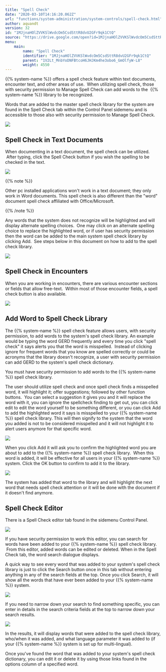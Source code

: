 ```yaml
---
title: "Spell Check"
date: "2020-03-10T14:16:20.062Z"
url: "functions/system-administration/system-controls/spell-check.html"
author: aquandt
version: 32
id: "1MJjnaHOlZVVKSlWvdcOm5CsdSttR8dvU2GFr9qk1CtQ"
source: "https://drive.google.com/open?id=1MJjnaHOlZVVKSlWvdcOm5CsdSttR8dvU2GFr9qk1CtQ"
menu:
    main:
        name: "Spell Check"
        identifier: "1MJjnaHOlZVVKSlWvdcOm5CsdSttR8dvU2GFr9qk1CtQ"
        parent: "1V2Lt_MnbYoDNFBtcoH6JHJKm4he3obo6_GmOlfyW-L8"
        weight: 4550
---
```

{{% system-name %}} offers a spell check feature within text documents, encounter text, and other areas of use.  When utilizing spell check, those with security permission to Manage Spell Check can add words to the  {{% system-name %}} library to be recognized.  

Words that are added to the master spell check library for the system are found in the Spell Check tab within the Control Panel sidemenu and is accessible to those also with security permission to Manage Spell Check.



![](spell-check.images/image1.png)



## Spell Check in Text Documents

When documenting in a text document, the spell check can be utilized.  After typing, click the Spell Check button if you wish the spelling to be checked in the text.



![](spell-check.images/image6.png)



{{% note %}}

Other pc installed applications won't work in a text document; they only work in Word documents. This spell check is also different than the "word" document spell check affiliated with Office/Microsoft.

{{% /note %}}


Any words that the system does not recognize will be highlighted and will display alternate spelling choices.  One may click on an alternate spelling choice to replace the highlighted word, or if user has security permission then the word can be added to the main system spell check library by clicking Add.  See steps below in this document on how to add to the spell check library.



![](spell-check.images/image2.png)



## Spell Check in Encounters

When you are working in encounters, there are various encounter sections or fields that allow free-text.  Within most of those encounter fields, a spell check button is also available.



![](spell-check.images/image4.png)

## Add Word to Spell Check Library

The {{% system-name %}} spell check feature allows users, with security permission, to add words to the system's spell check library. An example would be typing the word GERD frequently and every time you click "spell check" it says alerts you that the word is misspelled.  Instead of clicking ignore for frequent words that you know are spelled correctly or could be acronyms that the library doesn't recognize, a user with security permission can add GERD to the system's spell check dictionary.

You must have security permission to add words to the {{% system-name %}} spell check library.

The user should utilize spell check and once spell check finds a misspelled word, it will highlight it; offer suggestions; followed by other function buttons.  You can select a suggestion it gives you and it will replace the word with it, you can ignore the spellcheck finding to get out, you can click edit to edit the word yourself to be something different, or you can click Add to add the highlighted word it says is misspelled to your {{% system-name %}} spell check library. This will then signify to the system that the word you added is not to be considered misspelled and it will not highlight it to alert users anymore for that specific word.



![](spell-check.images/image5.png)



When you click Add it will ask you to confirm the highlighted word you are about to add to the {{% system-name %}} spell check library.  When this word is added, it will be effective for all users in your {{% system-name %}} system. Click the OK button to confirm to add it to the library.



![](spell-check.images/image8.png)



The system has added that word to the library and will highlight the next word that needs spell check attention or it will be done with the document if it doesn't find anymore.

## Spell Check Editor

There is a Spell Check editor tab found in the sidemenu Control Panel.



![](spell-check.images/image3.png)



If you have security permission to work this editor, you can search for words have been added to your {{% system-name %}} spell check library.  From this editor, added words can be edited or deleted. When in the Spell Check tab, the word search dialogue displays.

A quick way to see every word that was added to your system's spell check library is just to click the Search button once in this tab without entering anything in any of the search fields at the top. Once you click Search, it will show all the words that have ever been added to your {{% system-name %}} system.



![](spell-check.images/image9.png)



If you need to narrow down your search to find something specific, you can enter in details in the search criteria fields at the top to narrow down your search results.



![](spell-check.images/image7.png)



In the results, it will display words that were added to the spell check library, who/when it was added, and what language parameter it was added to (if your {{% system-name %}} system is set up for multi-lingual).

Once you've found the word that was added to your system's spell check dictionary, you can edit it or delete it by using those links found in the options column of a specified word.



